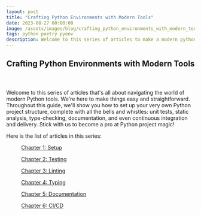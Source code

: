 ```yaml
---
layout: post
title: "Crafting Python Environments with Modern Tools"
date: 2023-08-27 00:00:00
image: /assets/images/blog/crafting_python_environments_with_modern_tools/logo_0.jpg
tags: python poetry pyenv
description: Welcome to this series of articles to make a modern python repository setup!
---
```


<article id="8f98172f-ce1b-4f17-853e-0f467731827a" class="page sans"><header><h1 class="page-title">Crafting Python Environments with Modern Tools</h1><p class="page-description"></p></header><div class="page-body"><p id="c7bf12c8-5876-48c5-9692-e95a67c1ac8a" class="">Welcome to this series of articles that&#x27;s all about navigating the world of modern Python tools. We&#x27;re here to make things easy and straightforward. Throughout this guide, we&#x27;ll show you how to set up your very own Python project structure, complete with all the bells and whistles: unit tests, static analysis, type-checking, documentation, and even continuous integration and delivery. Stick with us to become a pro at Python project magic!</p><p id="7e25c3ec-f31b-4971-812a-fc47c7657e78" class="">
</p><p id="571cd0d0-f510-4800-ab7c-45ec0669b5cd" class="">Here is the list of articles in this series:</p>

<figure class="link-to-page"><a href="{{ '//2023/08/28/chapter_1_setup.html' | absolute_url }}">Chapter 1: Setup</a></figure>
<figure class="link-to-page"><a href="">Chapter 2: Testing</a></figure>
<figure class="link-to-page"><a href="">Chapter 3: Linting</a></figure>
<figure class="link-to-page"><a href="">Chapter 4: Typing</a></figure>
<figure class="link-to-page"><a href="">Chapter 5: Documentation</a></figure>
<figure class="link-to-page"><a href="">Chapter 6: CI/CD</a></figure>

</div></article>